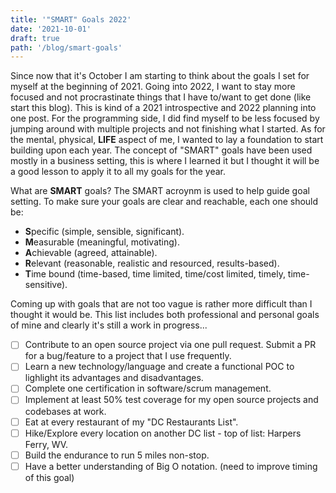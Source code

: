 ```yaml
---
title: '"SMART" Goals 2022'
date: '2021-10-01'
draft: true
path: '/blog/smart-goals'
---
```


Since now that it's October I am starting to think about the goals I set for myself at the beginning of 2021. Going into 2022, I want to stay more focused and not procrastinate things that I have to/want to get done (like start this blog). This is kind of a 2021 introspective and 2022 planning into one post. For the programming side, I did find myself to be less focused by jumping around with multiple projects and not finishing what I started. As for the mental, physical, **LIFE** aspect of me, I wanted to lay a foundation to start building upon each year. The concept of "SMART" goals have been used mostly in a business setting, this is where I learned it but I thought it will be a good lesson to apply it to all my goals for the year.

What are **SMART** goals? The SMART acroynm is used to help guide goal setting. To make sure your goals are clear and reachable, each one should be:

- **S**pecific (simple, sensible, significant).
- **M**easurable (meaningful, motivating).
- **A**chievable (agreed, attainable).
- **R**elevant (reasonable, realistic and resourced, results-based).
- **T**ime bound (time-based, time limited, time/cost limited, timely, time-sensitive).

Coming up with goals that are not too vague is rather more difficult than I thought it would be. This list includes both professional and personal goals of mine and clearly it's still a work in progress...

- [ ] Contribute to an open source project via one pull request. Submit a PR for a bug/feature to a project that I use frequently.
- [ ] Learn a new technology/language and create a functional POC to lighlight its advantages and disadvantages.
- [ ] Complete one certification in software/scrum management.
- [ ] Implement at least 50% test coverage for my open source projects and codebases at work.
- [ ] Eat at every restaurant of my "DC Restaurants List".
- [ ] Hike/Explore every location on another DC list - top of list: Harpers Ferry, WV.
- [ ] Build the endurance to run 5 miles non-stop.
- [ ] Have a better understanding of Big O notation. (need to improve timing of this goal)
